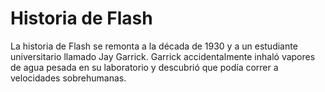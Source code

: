 # Historia de Flash



La historia de Flash se remonta a la década de 1930 y a un estudiante universitario llamado Jay Garrick. Garrick accidentalmente inhaló vapores de agua pesada en su laboratorio y descubrió que podía correr a velocidades sobrehumanas. 
